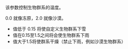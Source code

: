 该参数控制生物群系的温度。

0.0 就像冻原，2.0 就像沙漠。

* 值低于 0.15 将使自定义生物群系下雪
* 值在0.15至1.5之间将会使生物群系下雨
* 值大于1.5将使群系干燥（禁止下雨，例如沙漠生物群系）